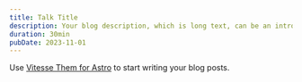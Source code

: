 ```yaml
---
title: Talk Title
description: Your blog description, which is long text, can be an introduction to the post or a paragraph of the post.
duration: 30min
pubDate: 2023-11-01
---
```


Use [Vitesse Them for Astro](https://astro.build/themes/details/vitesse-theme-for-astro/) to start writing your blog posts.
